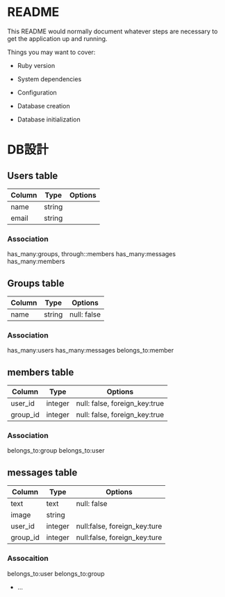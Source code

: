 # README

This README would normally document whatever steps are necessary to get the
application up and running.

Things you may want to cover:

* Ruby version

* System dependencies

* Configuration

* Database creation

* Database initialization


# DB設計

## Users table
|Column|Type|Options|
|------|----|-------|
|name  |string||
|email |string||

### Association
has_many:groups, through::members
has_many:messages
has_many:members

## Groups table
|Column|Type|Options|
|------|----|-------|
|name  |string|null: false|

### Association
has_many:users
has_many:messages
belongs_to:member

## members table
|Column|Type|Options|
|------|----|-------|
|user_id|integer|null: false, foreign_key:true|
|group_id|integer|null: false, foreign_key:true|

### Association
belongs_to:group
belongs_to:user



## messages table
|Column|Type|Options|
|------|----|-------|
|text  |text|null: false|
|image |string|     |
|user_id|integer|null:false, foreign_key:ture|
|group_id|integer|null:false, foreign_key:ture|

### Assocaition
belongs_to:user
belongs_to:group
* ...
